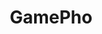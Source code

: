 ---
layout: default
category: portfolio
title: GamePho
desc: GAMEPHO reinventa la forma de jugar en la TV con un controlador de movimiento en tu bolsillo! 
desc_en: GAMEPHO re-invents connected TV gaming with a motion controller in your pocket! GAMEPHO comes for all gamers and developers on any connected platform!
desc_it: GAMEPHO crea un controller universale per giocare sulla propria TV.
web: http://www.gamepho.com
image: /assets/portfolio/gamepho.png
sector: 
  - MobileTechnology
bussiness: 
  - Service
model:
  - B2B
country: 
  - Turkey
published: true
---